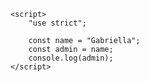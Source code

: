 <!DOCTYPE html>
<html lang="en">

<head>
    <meta charset="UTF-8">
    <title>Homework</title>
</head>

<body>

    <script>
        "use strict";
        
        const name = "Gabriella";
        const admin = name;
        console.log(admin);
    </script>
</body>

</html>
